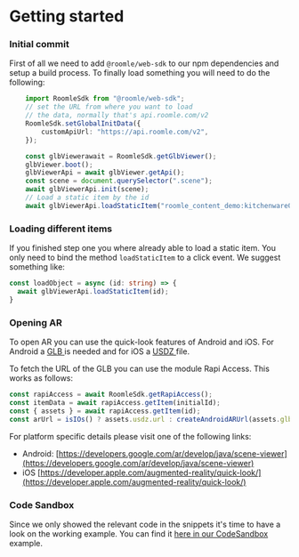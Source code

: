 # Getting started

### Initial commit <a href="#initial-commit" id="initial-commit"></a>

First of all we need to add `@roomle/web-sdk` to our npm dependencies and setup a build process. To finally load something you will need to do the following:

```typescript
    import RoomleSdk from "@roomle/web-sdk";
    // set the URL from where you want to load
    // the data, normally that's api.roomle.com/v2
    RoomleSdk.setGlobalInitData({
        customApiUrl: "https://api.roomle.com/v2",
    });

    const glbViewerawait = RoomleSdk.getGlbViewer();
    glbViewer.boot();
    glbViewerApi = await glbViewer.getApi();
    const scene = document.querySelector(".scene");
    await glbViewerApi.init(scene);
    // Load a static item by the id
    await glbViewerApi.loadStaticItem("roomle_content_demo:kitchenware003");
```

### Loading different items <a href="#loading-different-items" id="loading-different-items"></a>

If you finished step one you where already able to load a static item. You only need to bind the method `loadStaticItem` to a click event. We suggest something like:

```typescript
const loadObject = async (id: string) => {
  await glbViewerApi.loadStaticItem(id);
}
```

### Opening AR <a href="#opening-ar" id="opening-ar"></a>

To open AR you can use the quick-look features of Android and iOS. For Android a [GLB ](https://en.wikipedia.org/wiki/GlTF#GLB)is needed and for iOS a [USDZ ](https://en.wikipedia.org/wiki/Universal\_Scene\_Description)file.

To fetch the URL of the GLB you can use the module Rapi Access. This works as follows:

```typescript
const rapiAccess = await RoomleSdk.getRapiAccess();
const itemData = await rapiAccess.getItem(initialId);
const { assets } = await rapiAccess.getItem(id);
const arUrl = isIOs() ? assets.usdz.url : createAndroidARUrl(assets.glb.url);
```

For platform specific details please visit one of the following links:

* Android: [https://developers.google.com/ar/develop/java/scene-viewer](https://developers.google.com/ar/develop/java/scene-viewer)
* iOS [https://developer.apple.com/augmented-reality/quick-look/](https://developer.apple.com/augmented-reality/quick-look/)

### Code Sandbox <a href="#code-sandbox" id="code-sandbox"></a>

Since we only showed the relevant code in the snippets it's time to have a look on the working example. You can find it [here in our CodeSandbox](https://codesandbox.io/s/roomlewebsdkglbviewer-t3rme) example.
